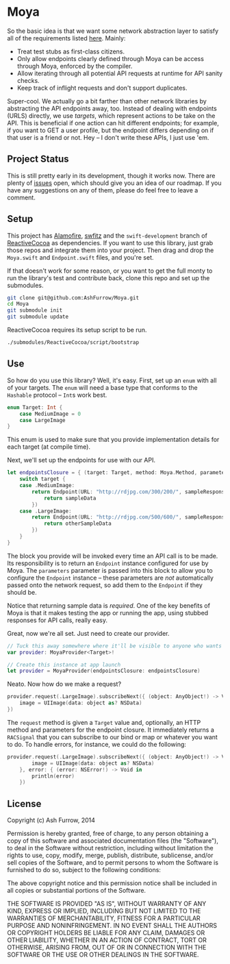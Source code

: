 Moya
================

So the basic idea is that we want some network abstraction layer to satisfy
all of the requirements listed [here](https://github.com/artsy/eidolon/issues/9).
Mainly:

- Treat test stubs as first-class citizens.
- Only allow endpoints clearly defined through Moya can be access through Moya,
enforced by the compiler.
- Allow iterating through all potential API requests at runtime for API sanity 
checks.
- Keep track of inflight requests and don't support duplicates.

Super-cool. We actually go a bit farther than other network libraries by 
abstracting the API endpoints away, too. Instead of dealing with endpoints 
(URLS) directly, we use *targets*, which represent actions to be take on the 
API. This is beneficial if one action can hit different endpoints; for example,
if you want to GET a user profile, but the endpoint differs depending on if that
user is a friend or not. Hey – I don't write these APIs, I just use 'em.

Project Status
----------------

This is still pretty early in its development, though it works now. There are 
plenty of [issues](https://github.com/AshFurrow/Moya/issues) open, which should 
give you an idea of our roadmap. If you have any suggestions on any of them, 
please do feel free to leave a comment. 

Setup
----------------

This project has [Alamofire](https://github.com/Alamofire/Alamofire), [swfitz](https://github.com/maxpow4h/swiftz) 
and the  `swift-development` branch of [ReactiveCocoa](https://github.com/reactivecocoa/reactivecocoa/tree/swift-development)
as dependencies. If you want to use this library, just grab those repos and 
integrate them into your project. Then drag and drop the `Moya.swift` and 
`Endpoint.swift` files, and you're set. 

If that doesn't work for some reason, or you want to get the full monty to run
the library's test and contribute back, clone this repo and set up the 
submodules.

```sh
git clone git@github.com:AshFurrow/Moya.git
cd Moya
git submodule init
git submodule update
```

ReactiveCocoa requires its setup script to be run. 

```sh
./submodules/ReactiveCocoa/script/bootstrap 
```

Use
----------------

So how do you use this library? Well, it's easy. First, set up an `enum` with 
all of your targets. The `enum` will need a base type that conforms to the
`Hashable` protocol – `Int`s work best. 

```swift
enum Target: Int {
	case MediumImage = 0
	case LargeImage
}
```

This enum is used to make sure that you provide implementation details for each
target (at compile time).

Next, we'll set up the endpoints for use with our API. 

```swift
let endpointsClosure = { (target: Target, method: Moya.Method, parameters: [String: AnyObject]) -> Endpoint<Target> in
    switch target {
    case .MediumImage:
        return Endpoint(URL: "http://rdjpg.com/300/200/", sampleResponse: {
            return sampleData
        })
    case .LargeImage:
        return Endpoint(URL: "http://rdjpg.com/500/600/", sampleResponse: {
            return otherSampleData
        })
    }
}
```

The block you provide will be invoked every time an API call is to be made. Its
responsibility is to return an `Endpoint` instance configured for use by Moya. 
The `parameters` parameter is passed into this block to allow you to configure
the `Endpoint` instance – these parameters are *not* automatically passed onto
the network request, so add them to the `Endpoint` if they should be. 

Notice that returning sample data is *required*. One of the key benefits of Moya
is that it makes testing the app or running the app, using stubbed responses for
API calls, really easy. 

Great, now we're all set. Just need to create our provider. 

```swift
// Tuck this away somewhere where it'll be visible to anyone who wants to use it
var provider: MoyaProvider<Target>!

// Create this instance at app launch
let provider = MoyaProvider(endpointsClosure: endpointsClosure)
```

Neato. Now how do we make a request?

```swift
provider.request(.LargeImage).subscribeNext({ (object: AnyObject!) -> Void in
    image = UIImage(data: object as? NSData)
})
```

The `request` method is given a `Target` value and, optionally, an HTTP method 
and parameters for the endpoint closure. It immediately returns a `RACSignal` 
that you can subscribe to our bind or map or whatever you want to do. To handle
errors, for instance, we could do the following:

```swift
provider.request(.LargeImage).subscribeNext({ (object: AnyObject!) -> Void in
        image = UIImage(data: object as? NSData)
    }, error: { (error: NSError!) -> Void in
        println(error)
    })
```

License
----------------

Copyright (c) Ash Furrow, 2014

Permission is hereby granted, free of charge, to any person obtaining a copy
of this software and associated documentation files (the "Software"), to deal
in the Software without restriction, including without limitation the rights
to use, copy, modify, merge, publish, distribute, sublicense, and/or sell
copies of the Software, and to permit persons to whom the Software is
furnished to do so, subject to the following conditions:

The above copyright notice and this permission notice shall be included in
all copies or substantial portions of the Software.

THE SOFTWARE IS PROVIDED "AS IS", WITHOUT WARRANTY OF ANY KIND, EXPRESS OR
IMPLIED, INCLUDING BUT NOT LIMITED TO THE WARRANTIES OF MERCHANTABILITY,
FITNESS FOR A PARTICULAR PURPOSE AND NONINFRINGEMENT. IN NO EVENT SHALL THE
AUTHORS OR COPYRIGHT HOLDERS BE LIABLE FOR ANY CLAIM, DAMAGES OR OTHER
LIABILITY, WHETHER IN AN ACTION OF CONTRACT, TORT OR OTHERWISE, ARISING FROM,
OUT OF OR IN CONNECTION WITH THE SOFTWARE OR THE USE OR OTHER DEALINGS IN
THE SOFTWARE.
